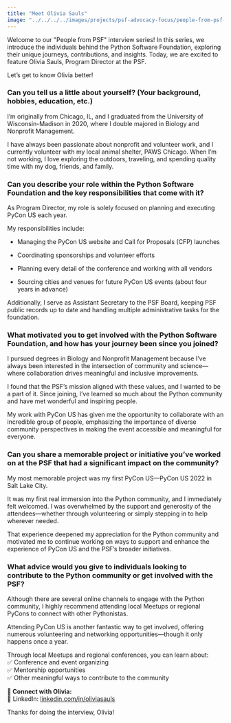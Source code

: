 ```yaml
---
title: "Meet Olivia Sauls"
image: "../../../../images/projects/psf-advocacy-focus/people-from-psf-interviews/Olivia.png"
---
```


Welcome to our "People from PSF" interview series! In this series, we introduce
the individuals behind the Python Software Foundation, exploring their unique
journeys, contributions, and insights. Today, we are excited to feature Olivia
Sauls, Program Director at the PSF.

Let’s get to know Olivia better!

### **Can you tell us a little about yourself? (Your background, hobbies, education, etc.)**

I’m originally from Chicago, IL, and I graduated from the University of
Wisconsin-Madison in 2020, where I double majored in Biology and Nonprofit
Management.

I have always been passionate about nonprofit and volunteer work, and I
currently volunteer with my local animal shelter, PAWS Chicago. When I’m not
working, I love exploring the outdoors, traveling, and spending quality time
with my dog, friends, and family.

### **Can you describe your role within the Python Software Foundation and the key responsibilities that come with it?**

As Program Director, my role is solely focused on planning and executing PyCon
US each year.

My responsibilities include:

- Managing the PyCon US website and Call for Proposals (CFP) launches

- Coordinating sponsorships and volunteer efforts

- Planning every detail of the conference and working with all vendors

- Sourcing cities and venues for future PyCon US events (about four years in
  advance)

Additionally, I serve as Assistant Secretary to the PSF Board, keeping PSF
public records up to date and handling multiple administrative tasks for the
foundation.

### **What motivated you to get involved with the Python Software Foundation, and how has your journey been since you joined?**

I pursued degrees in Biology and Nonprofit Management because I’ve always been
interested in the intersection of community and science—where collaboration
drives meaningful and inclusive improvements.

I found that the PSF’s mission aligned with these values, and I wanted to be a
part of it. Since joining, I’ve learned so much about the Python community and
have met wonderful and inspiring people.

My work with PyCon US has given me the opportunity to collaborate with an
incredible group of people, emphasizing the importance of diverse community
perspectives in making the event accessible and meaningful for everyone.

### **Can you share a memorable project or initiative you’ve worked on at the PSF that had a significant impact on the community?**

My most memorable project was my first PyCon US—PyCon US 2022 in Salt Lake City.

It was my first real immersion into the Python community, and I immediately felt
welcomed. I was overwhelmed by the support and generosity of the
attendees—whether through volunteering or simply stepping in to help wherever
needed.

That experience deepened my appreciation for the Python community and motivated
me to continue working on ways to support and enhance the experience of PyCon US
and the PSF’s broader initiatives.

### **What advice would you give to individuals looking to contribute to the Python community or get involved with the PSF?**

Although there are several online channels to engage with the Python community,
I highly recommend attending local Meetups or regional PyCons to connect with
other Pythonistas.

Attending PyCon US is another fantastic way to get involved, offering numerous
volunteering and networking opportunities—though it only happens once a year.

Through local Meetups and regional conferences, you can learn about:  
✅ Conference and event organizing  
✅ Mentorship opportunities  
✅ Other meaningful ways to contribute to the community

**📌 Connect with Olivia:**  
🔗 LinkedIn:
[<u>linkedin.com/in/oliviasauls</u>](https://www.linkedin.com/in/oliviasauls/)

<span class="mark">Thanks for doing the interview, Olivia!</span>
